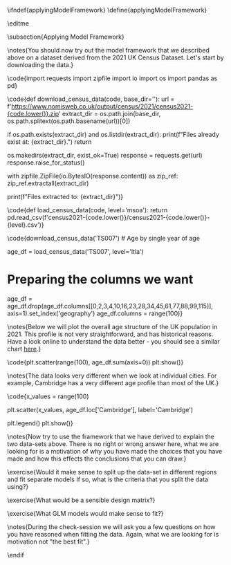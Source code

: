 \ifndef{applyingModelFramework}
\define{applyingModelFramework}

\editme

\subsection{Applying Model Framework}

\notes{You should now try out the model framework that we described above on a dataset derived from the 2021 UK Census Dataset. Let's start by downloading the data.}

\code{import requests
import zipfile
import io
import os
import pandas as pd}

\code{def download_census_data(code, base_dir=''):
  url = f'https://www.nomisweb.co.uk/output/census/2021/census2021-{code.lower()}.zip'
  extract_dir = os.path.join(base_dir, os.path.splitext(os.path.basename(url))[0])

  if os.path.exists(extract_dir) and os.listdir(extract_dir):
    print(f"Files already exist at: {extract_dir}.")
    return

  os.makedirs(extract_dir, exist_ok=True)
  response = requests.get(url)
  response.raise_for_status()

  with zipfile.ZipFile(io.BytesIO(response.content)) as zip_ref:
    zip_ref.extractall(extract_dir)

  print(f"Files extracted to: {extract_dir}")}

\code{def load_census_data(code, level='msoa'):
  return pd.read_csv(f'census2021-{code.lower()}/census2021-{code.lower()}-{level}.csv')}

\code{download_census_data('TS007') # Age by single year of age

age_df = load_census_data('TS007', level='ltla')
# Preparing the columns we want
age_df = age_df.drop(age_df.columns[[0,2,3,4,10,16,23,28,34,45,61,77,88,99,115]], axis=1).set_index('geography')
age_df.columns = range(100)}

\notes{Below we will plot the overall age structure of the UK population in 2021. This profile is not very straightforward, and has historical reasons. Have a look online to understand the data better - you should see a similar chart [here](https://en.wikipedia.org/wiki/Demographics_of_England).}

\code{plt.scatter(range(100), age_df.sum(axis=0))
plt.show()}

\notes{The data looks very different when we look at individual cities. For example, Cambridge has a very different age profile than most of the UK.}

\code{x_values = range(100)

plt.scatter(x_values, age_df.loc['Cambridge'], label='Cambridge')

plt.legend()
plt.show()}

\notes{Now try to use the framework that we have derived to explain the two data-sets above. There is no right or wrong answer here, what we are looking for is a motivation of why you have made the choices that you have made
and how this effects the conclusions that you can draw.}

\exercise{Would it make sense to split up the data-set in different regions and fit separate models If so, what is the criteria that you split the data using?}

\exercise{What would be a sensible design matrix?}

\exercise{What GLM models would make sense to fit?}

\notes{During the check-session we will ask you a few questions on how you have reasoned when fitting the data. Again, what we are looking for is motivation not "the best fit".}

\endif